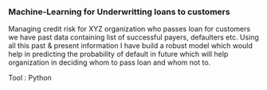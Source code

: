 ### Machine-Learning for Underwritting loans to customers

Managing credit risk for XYZ organization who passes loan for customers we have past data containing list of successful payers, defaulters etc. Using all this past & present information I have build a robust model which would help in predicting the probability of default in future which will help organization in deciding whom to pass loan and whom not to.

Tool : Python
